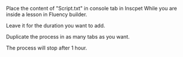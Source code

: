 Place the content of "Script.txt" in console tab in Inscpet While you are inside a lesson in Fluency builder.

Leave it for the duration you want to add.

 Duplicate the process in as many tabs as you want.

The process will stop after 1 hour.
